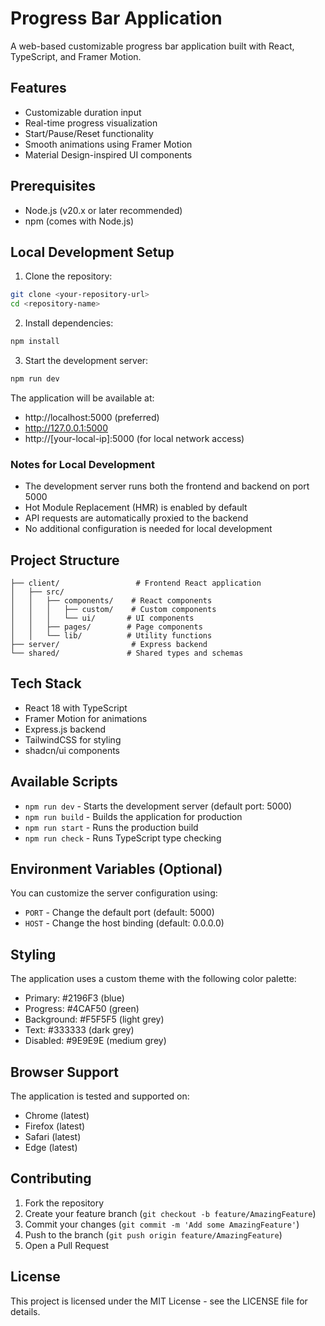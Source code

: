 # Progress Bar Application

A web-based customizable progress bar application built with React, TypeScript, and Framer Motion.

## Features

- Customizable duration input
- Real-time progress visualization
- Start/Pause/Reset functionality
- Smooth animations using Framer Motion
- Material Design-inspired UI components

## Prerequisites

- Node.js (v20.x or later recommended)
- npm (comes with Node.js)

## Local Development Setup

1. Clone the repository:
```bash
git clone <your-repository-url>
cd <repository-name>
```

2. Install dependencies:
```bash
npm install
```

3. Start the development server:
```bash
npm run dev
```

The application will be available at:
- http://localhost:5000 (preferred)
- http://127.0.0.1:5000
- http://[your-local-ip]:5000 (for local network access)

### Notes for Local Development
- The development server runs both the frontend and backend on port 5000
- Hot Module Replacement (HMR) is enabled by default
- API requests are automatically proxied to the backend
- No additional configuration is needed for local development

## Project Structure

```
├── client/                 # Frontend React application
│   ├── src/
│   │   ├── components/    # React components
│   │   │   ├── custom/    # Custom components
│   │   │   └── ui/       # UI components
│   │   ├── pages/        # Page components
│   │   └── lib/          # Utility functions
├── server/                # Express backend
└── shared/               # Shared types and schemas
```

## Tech Stack

- React 18 with TypeScript
- Framer Motion for animations
- Express.js backend
- TailwindCSS for styling
- shadcn/ui components

## Available Scripts

- `npm run dev` - Starts the development server (default port: 5000)
- `npm run build` - Builds the application for production
- `npm run start` - Runs the production build
- `npm run check` - Runs TypeScript type checking

## Environment Variables (Optional)

You can customize the server configuration using:
- `PORT` - Change the default port (default: 5000)
- `HOST` - Change the host binding (default: 0.0.0.0)

## Styling

The application uses a custom theme with the following color palette:
- Primary: #2196F3 (blue)
- Progress: #4CAF50 (green)
- Background: #F5F5F5 (light grey)
- Text: #333333 (dark grey)
- Disabled: #9E9E9E (medium grey)

## Browser Support

The application is tested and supported on:
- Chrome (latest)
- Firefox (latest)
- Safari (latest)
- Edge (latest)

## Contributing

1. Fork the repository
2. Create your feature branch (`git checkout -b feature/AmazingFeature`)
3. Commit your changes (`git commit -m 'Add some AmazingFeature'`)
4. Push to the branch (`git push origin feature/AmazingFeature`)
5. Open a Pull Request

## License

This project is licensed under the MIT License - see the LICENSE file for details.
